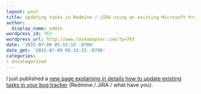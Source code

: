 ```yaml
---
layout: post
title: Updating tasks in Redmine / JIRA using an existing Microsoft Project file
author:
  display_name: admin
wordpress_id: 767
wordpress_url: http://www.taskadapter.com/?p=767
date: '2015-07-09 05:15:15 -0700'
date_gmt: '2015-07-09 05:15:15 -0700'
categories:
- Uncategorized
---
```


I just published a <a href="http://www.taskadapter.com/docs/using-task-adapter/how-to-update-tasks-in-redmine-jira/">new page explaining in details how to update existing tasks in your bug tracker</a> (Redmine / JIRA / what have you).</p>
